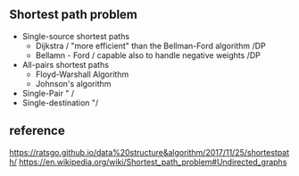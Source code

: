 ## Shortest path problem
  - Single-source shortest paths
    - Dijkstra / "more efficient" than the Bellman-Ford algorithm /DP
    - Bellamn - Ford / capable also to handle negative weights /DP
  - All-pairs shortest paths
    - Floyd-Warshall Algorithm
    - Johnson's algorithm
  - Single-Pair " / 
  - Single-destination "/ 

## reference
https://ratsgo.github.io/data%20structure&algorithm/2017/11/25/shortestpath/
https://en.wikipedia.org/wiki/Shortest_path_problem#Undirected_graphs
